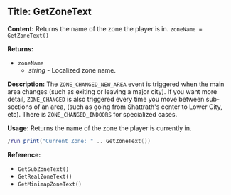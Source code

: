## Title: GetZoneText

**Content:**
Returns the name of the zone the player is in.
`zoneName = GetZoneText()`

**Returns:**
- `zoneName`
  - *string* - Localized zone name.

**Description:**
The `ZONE_CHANGED_NEW_AREA` event is triggered when the main area changes (such as exiting or leaving a major city).
If you want more detail, `ZONE_CHANGED` is also triggered every time you move between sub-sections of an area, (such as going from Shattrath's center to Lower City, etc).
There is `ZONE_CHANGED_INDOORS` for specialized cases.

**Usage:**
Returns the name of the zone the player is currently in.
```lua
/run print("Current Zone: " .. GetZoneText())
```

**Reference:**
- `GetSubZoneText()`
- `GetRealZoneText()`
- `GetMinimapZoneText()`
